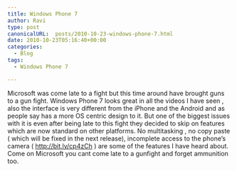 ```yaml
---
title: Windows Phone 7
author: Ravi
type: post
canonicalURL:  posts/2010-10-23-windows-phone-7.html
date: 2010-10-23T05:16:40+00:00
categories:
  - Blog
tags:
  - Windows Phone 7

---
```

Microsoft was come late to a fight but this time around have brought guns to a gun fight. <!--more-->Windows Phone 7 looks great in all the videos I have seen , also the interface is very different from the iPhone and the Android and as people say has a more OS centric design to it. But one of the biggest issues with it is even after being late to this fight they decided to skip on features which are now standard on other platforms. No multitasking , no copy paste ( which will be fixed in the next release), incomplete access to the phone&#8217;s camera ( http://bit.ly/cp4zCh ) are some of the features I have heard about. Come on Microsoft you cant come late to a gunfight and forget ammunition too.